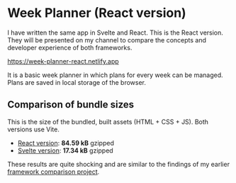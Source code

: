 # Week Planner (React version)

I have written the same app in Svelte and React. This is the React version. They will be presented on my channel to compare the concepts and developer experience of both frameworks.

https://week-planner-react.netlify.app

It is a basic week planner in which plans for every week can be managed. Plans are saved in local storage of the browser.

## Comparison of bundle sizes

This is the size of the bundled, built assets (HTML + CSS + JS). Both versions use Vite.

-   [React version](https://github.com/ScriptRaccoon/week-planning-react): **84.59 kB** gzipped
-   [Svelte version](https://github.com/ScriptRaccoon/week-planning-svelte): **17.34 kB** gzipped

These results are quite shocking and are similar to the findings of my earlier [framework comparison project](https://github.com/ScriptRaccoon/shopping-list-frameworks).

